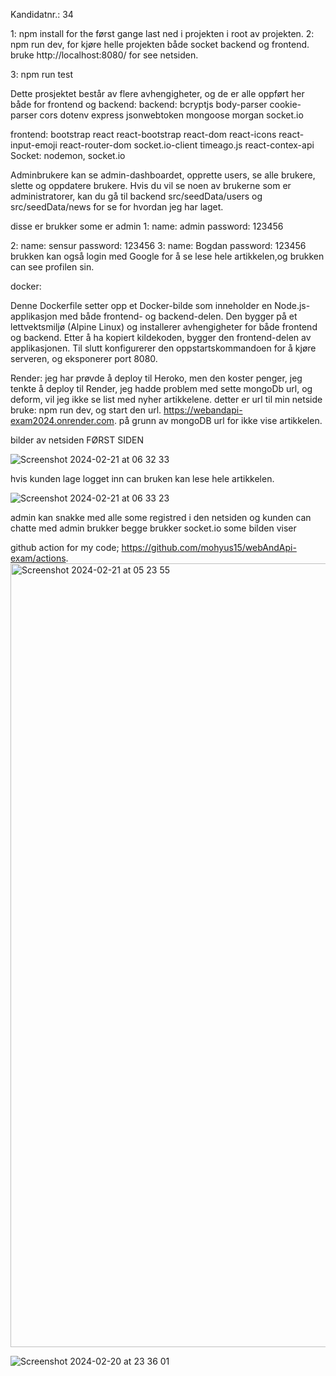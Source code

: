 Kandidatnr.:	34
 
1: npm install for the først gange last ned i projekten i root av projekten.
2: npm run dev, for kjøre helle projekten både socket backend og frontend. 
bruke http://localhost:8080/ for see netsiden.

3: npm run test

Dette prosjektet består av flere avhengigheter, og de er alle oppført her både for frontend og backend:
backend:
    bcryptjs
    body-parser
    cookie-parser
    cors
    dotenv
    express
    jsonwebtoken
    mongoose
    morgan
    socket.io

frontend:
    bootstrap
    react
    react-bootstrap
    react-dom
    react-icons
    react-input-emoji
    react-router-dom
    socket.io-client
    timeago.js
    react-contex-api
Socket:
   nodemon,
   socket.io


Adminbrukere kan se admin-dashboardet, opprette users, se alle brukere, slette og oppdatere brukere.
Hvis du vil se noen av brukerne som er administratorer, kan du gå til backend src/seedData/users og src/seedData/news for se for hvordan jeg har laget.


disse er brukker some er admin
1:
  name: admin
  password: 123456
 
2: 
  name: sensur
  password: 123456
3:
  name: Bogdan
  password: 123456
brukken kan også login med Google for å se lese hele artikkelen,og brukken can see profilen sin.

docker:

Denne Dockerfile setter opp et Docker-bilde som inneholder en Node.js-applikasjon med både frontend- og backend-delen. Den bygger på et lettvektsmiljø (Alpine Linux) og installerer avhengigheter for både frontend og backend. Etter å ha kopiert kildekoden, bygger den frontend-delen av applikasjonen. Til slutt konfigurerer den oppstartskommandoen for å kjøre serveren, og eksponerer port 8080.


Render:
 jeg har prøvde å deploy til Heroko, men den koster penger, jeg tenkte å deploy til Render, jeg hadde problem med sette mongoDb url, og deform, vil jeg ikke se list med nyher artikkelene.
 detter er url til min netside
 bruke: npm run dev, og start den url.
 https://webandapi-exam2024.onrender.com.
 på grunn av mongoDB url for ikke vise artikkelen.

 bilder av netsiden
 FØRST SIDEN

![Screenshot 2024-02-21 at 06 32 33](https://github.com/mohyus15/webAndApi-exam/assets/94177387/67a1d599-cd46-44fc-85d2-ba874930e667)
 

hvis kunden lage logget inn  can bruken kan lese hele artikkelen.


![Screenshot 2024-02-21 at 06 33 23](https://github.com/mohyus15/webAndApi-exam/assets/94177387/58f3eee4-3a91-4b96-a7c5-37100eae8ec7)


admin kan snakke med alle some registred i den netsiden og kunden can chatte med admin brukker begge brukker socket.io some bilden viser 










github action for my code;
https://github.com/mohyus15/webAndApi-exam/actions.
<img width="1254" alt="Screenshot 2024-02-21 at 05 23 55" src="https://github.com/mohyus15/webAndApi-exam/assets/94177387/78871f3c-eeed-43cb-b8b7-4b51db99d8a0">


![Screenshot 2024-02-20 at 23 36 01](https://github.com/mohyus15/webAndApi-exam/assets/94177387/31da267f-5ac8-4728-b0a4-2ccbe96e9e75)








